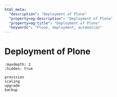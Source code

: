 ```yaml
---
html_meta:
  "description": "Deployment of Plone"
  "property=og:description": "Deployment of Plone"
  "property=og:title": "Deployment of Plone"
  "keywords": "Plone, deployment, automation"
---
```


# Deployment of Plone 



```{toctree}
:maxdepth: 2
:hidden: true

provision
scaling
upgrade
backup
```
